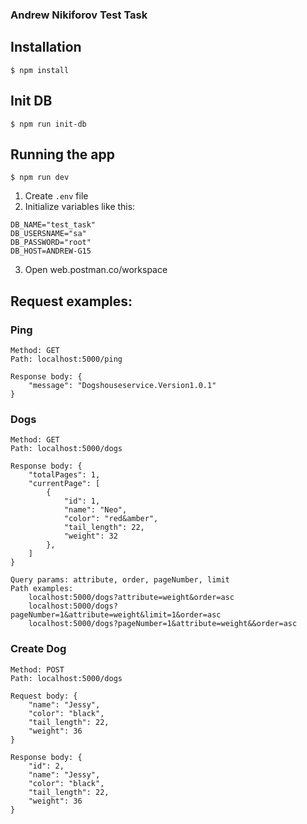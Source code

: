 ### <b>Andrew Nikiforov</b> Test Task

## Installation

```
$ npm install
```

## Init DB

```
$ npm run init-db
```

## Running the app

```
$ npm run dev
```

1. Create `.env` file
2. Initialize variables like this:

```
DB_NAME="test_task"
DB_USERSNAME="sa"
DB_PASSWORD="root"
DB_HOST=ANDREW-G15
```

3. Open <a>web.postman.co/workspace</a>

## Request examples:

### Ping

```
Method: GET
Path: localhost:5000/ping

Response body: {
    "message": "Dogshouseservice.Version1.0.1"
}
```

### Dogs

```
Method: GET
Path: localhost:5000/dogs

Response body: {
    "totalPages": 1,
    "currentPage": [
        {
            "id": 1,
            "name": "Neo",
            "color": "red&amber",
            "tail_length": 22,
            "weight": 32
        },
    ]
}

Query params: attribute, order, pageNumber, limit
Path examples: 
    localhost:5000/dogs?attribute=weight&order=asc
    localhost:5000/dogs?pageNumber=1&attribute=weight&limit=1&order=asc
    localhost:5000/dogs?pageNumber=1&attribute=weight&&order=asc
```

### Create Dog

```
Method: POST
Path: localhost:5000/dogs

Request body: {
    "name": "Jessy",
    "color": "black",
    "tail_length": 22,
    "weight": 36
}

Response body: {
    "id": 2,
    "name": "Jessy",
    "color": "black",
    "tail_length": 22,
    "weight": 36
}
```
